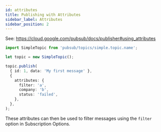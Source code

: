 ```yaml
---
id: attributes
title: Publishing with Attributes
sidebar_label: Attributes
sidebar_position: 2
---
```


See: <https://cloud.google.com/pubsub/docs/publisher#using_attributes>

```ts title="client.example.ts"
import SimpleTopic from 'pubsub/topics/simple.topic.name';

let topic = new SimpleTopic();

topic.publish(
  { id: 1, data: 'My first message' },
  {
    attributes: {
      filter: 'a',
      company: 'b',
      status: 'failed',
    },
  },
);
```

These attributes can then be used to filter messages using the `filter` option in Subscription Options.
